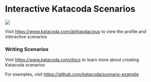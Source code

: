 # Interactive Katacoda Scenarios

[![](http://shields.katacoda.com/katacoda/abhiaudacious/count.svg)](https://www.katacoda.com/abhiaudacious "Get your profile on Katacoda.com")

Visit https://www.katacoda.com/abhiaudacious to view the profile and interactive scenarios

### Writing Scenarios
Visit https://www.katacoda.com/docs to learn more about creating Katacoda scenarios

For examples, visit https://github.com/katacoda/scenario-example
